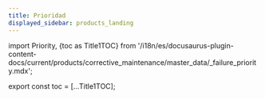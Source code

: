 ```yaml
---
title: Prioridad
displayed_sidebar: products_landing
---
```


import Priority, {toc as Title1TOC} from '/i18n/es/docusaurus-plugin-content-docs/current/products/corrective_maintenance/master_data/_failure_priority.mdx'; 

<Priority/>

export const toc = [...Title1TOC]; 